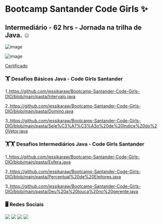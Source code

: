 # Bootcamp Santander Code Girls ✨
## Intermediário - 62 hrs - Jornada na trilha de Java. ☺ 
![image](https://user-images.githubusercontent.com/93353985/182892988-65c17453-8553-4e06-8cd9-a37fb4463368.png)

![image](https://user-images.githubusercontent.com/93353985/183442845-4a75bd4c-071c-41d4-8c23-eb1e74972703.png)

[Certificado](https://github.com/jessikaraw/Bootcamp-Santander-Code-Girls-DIO/files/9252291/82d5d6e1-27f4-4e96-b873-bbc62dc9096d.pdf)


### 🏋️‍ Desafios Básicos Java - Code Girls Santander
1_https://github.com/jessikaraw/Bootcamp-Santander-Code-Girls-DIO/blob/main/pasta/Intervalo.java
  
2_https://github.com/jessikaraw/Bootcamp-Santander-Code-Girls-DIO/blob/main/pasta/Domino.java
      
3_https://github.com/jessikaraw/Bootcamp-Santander-Code-Girls-DIO/blob/main/pasta/Sele%C3%A7%C3%A3o%20de%20Indice%20do%20Vetor.java
  
### 🏋️‍🏋️‍ Desafios Intermediários Java - Code Girls Santander
1_https://github.com/jessikaraw/Bootcamp-Santander-Code-Girls-DIO/blob/main/pasta/Esfera.java 
  
2_https://github.com/jessikaraw/Bootcamp-Santander-Code-Girls-DIO/blob/main/pasta/Percentual%20de%20Eleitores.java 

3_https://github.com/jessikaraw/Bootcamp-Santander-Code-Girls-DIO/blob/main/pasta/Deu%20a%20louca%20no%20gerente.java 
  
### 🖥️ Redes Sociais
<div> 
 <a href="https://www.linkedin.com/in/jessika-oliveira/" target="_blank"><img src="https://img.shields.io/badge/-LinkedIn-%230077B5?style=for-the-badge&logo=linkedin&logoColor=white" target="_blank"></a> 
    <a href="https://spectacled-cheek-815.notion.site/Jessika-de-Oliveira-Ferreira-6cdd87fa550d4acbb9eb92804b6d8990" target="_blank"><img src="https://img.shields.io/badge/Notion-000000?style=for-the-badge&logo=notion&logoColor=white" target="_blank"></a> 
  <a href="https://instagram.com/jessikof_" target="_blank"><img src="https://img.shields.io/badge/-Instagram-%23E4405F?style=for-the-badge&logo=instagram&logoColor=white" target="_blank"></a>
  <a href = "mailto:jessika.o.ferreira@hotmail.com"><img src="https://img.shields.io/badge/-Gmail-%23333?style=for-the-badge&logo=gmail&logoColor=white" target="_blank"></a>
  
